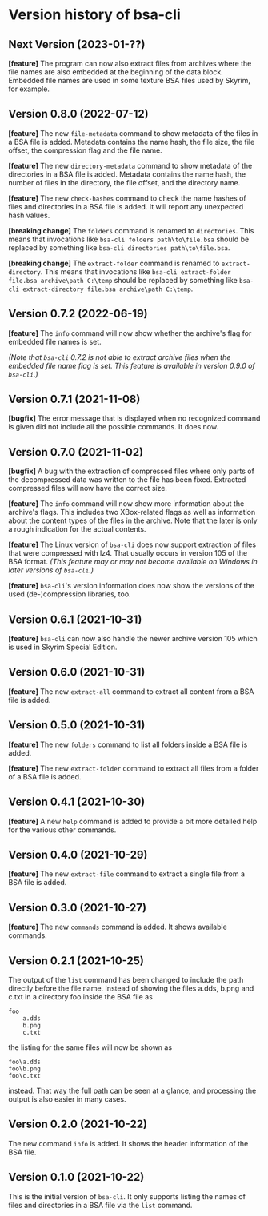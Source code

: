 # Version history of bsa-cli

## Next Version (2023-01-??)

__[feature]__
The program can now also extract files from archives where the file names are
also embedded at the beginning of the data block. Embedded file names are used
in some texture BSA files used by Skyrim, for example.

## Version 0.8.0 (2022-07-12)

__[feature]__
The new `file-metadata` command to show metadata of the files in a BSA file is
added. Metadata contains the name hash, the file size, the file offset, the
compression flag and the file name.

__[feature]__
The new `directory-metadata` command to show metadata of the directories in a
BSA file is added. Metadata contains the name hash, the number of files in the
directory, the file offset, and the directory name.

__[feature]__
The new `check-hashes` command to check the name hashes of files and directories
in a BSA file is added. It will report any unexpected hash values.

__[breaking change]__
The `folders` command is renamed to `directories`.
This means that invocations like `bsa-cli folders path\to\file.bsa` should be
replaced by something like `bsa-cli directories path\to\file.bsa`.

__[breaking change]__
The `extract-folder` command is renamed to `extract-directory`.
This means that invocations like
`bsa-cli extract-folder file.bsa archive\path C:\temp`
should be replaced by something like
`bsa-cli extract-directory file.bsa archive\path C:\temp`.

## Version 0.7.2 (2022-06-19)

__[feature]__
The `info` command will now show whether the archive's flag for embedded file
names is set.

_(Note that `bsa-cli` 0.7.2 is not able to extract archive files when the
embedded file name flag is set. This feature is available in version 0.9.0 of
`bsa-cli`.)_

## Version 0.7.1 (2021-11-08)

__[bugfix]__
The error message that is displayed when no recognized command is given did not
include all the possible commands. It does now.

## Version 0.7.0 (2021-11-02)

__[bugfix]__
A bug with the extraction of compressed files where only parts of the
decompressed data was written to the file has been fixed. Extracted compressed
files will now have the correct size.

__[feature]__
The `info` command will now show more information about the archive's flags.
This includes two XBox-related flags as well as information about the content
types of the files in the archive. Note that the later is only a rough
indication for the actual contents.

__[feature]__
The Linux version of `bsa-cli` does now support extraction of files that were
compressed with lz4. That usually occurs in version 105 of the BSA format.
_(This feature may or may not become available on Windows in later versions of
`bsa-cli`.)_

__[feature]__
`bsa-cli`'s version information does now show the versions of the used
(de-)compression libraries, too.

## Version 0.6.1 (2021-10-31)

__[feature]__
`bsa-cli` can now also handle the newer archive version 105 which is used in
Skyrim Special Edition.

## Version 0.6.0 (2021-10-31)

__[feature]__
The new `extract-all` command to extract all content from a BSA file is added.

## Version 0.5.0 (2021-10-31)

__[feature]__
The new `folders` command to list all folders inside a BSA file is added.

__[feature]__
The new `extract-folder` command to extract all files from a folder of a BSA
file is added.

## Version 0.4.1 (2021-10-30)

__[feature]__
A new `help` command is added to provide a bit more detailed help for the
various other commands.

## Version 0.4.0 (2021-10-29)

__[feature]__
The new `extract-file` command to extract a single file from a BSA file is
added.

## Version 0.3.0 (2021-10-27)

__[feature]__
The new `commands` command is added. It shows available commands.

## Version 0.2.1 (2021-10-25)

The output of the `list` command has been changed to include the path directly
before the file name. Instead of showing the files a.dds, b.png and c.txt in a
directory foo inside the BSA file as

```
foo
    a.dds
    b.png
    c.txt
```

the listing for the same files will now be shown as

```
foo\a.dds
foo\b.png
foo\c.txt
```

instead. That way the full path can be seen at a glance, and processing the
output is also easier in many cases.

## Version 0.2.0 (2021-10-22)

The new command `info` is added. It shows the header information of the BSA
file.

## Version 0.1.0 (2021-10-22)

This is the initial version of `bsa-cli`. It only supports listing the names of
files and directories in a BSA file via the `list` command.
